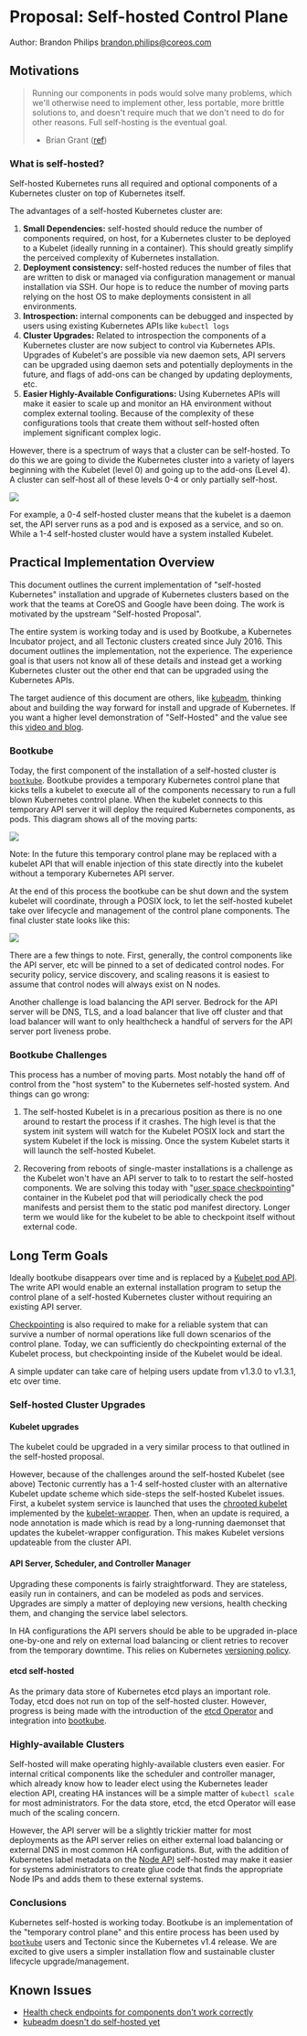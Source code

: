# Proposal: Self-hosted Control Plane

Author: Brandon Philips <brandon.philips@coreos.com>

## Motivations

> Running our components in pods would solve many problems, which we'll otherwise need to implement other, less portable, more brittle solutions to, and doesn't require much that we don't need to do for other reasons. Full self-hosting is the eventual goal.
>
> - Brian Grant ([ref](https://github.com/kubernetes/kubernetes/issues/4090#issuecomment-74890508))

### What is self-hosted?

Self-hosted Kubernetes runs all required and optional components of a Kubernetes cluster on top of Kubernetes itself.

The advantages of a self-hosted Kubernetes cluster are:

1. **Small Dependencies:** self-hosted should reduce the number of components required, on host, for a Kubernetes cluster to be deployed to a Kubelet (ideally running in a container). This should greatly simplify the perceived complexity of Kubernetes installation.
2. **Deployment consistency:** self-hosted reduces the number of files that are written to disk or managed via configuration management or manual installation via SSH. Our hope is to reduce the number of moving parts relying on the host OS to make deployments consistent in all environments.
3. **Introspection:** internal components can be debugged and inspected by users using existing Kubernetes APIs like `kubectl logs`
4. **Cluster Upgrades:** Related to introspection the components of a Kubernetes cluster are now subject to control via Kubernetes APIs. Upgrades of Kubelet's are possible via new daemon sets, API servers can be upgraded using daemon sets and potentially deployments in the future, and flags of add-ons can be changed by updating deployments, etc.
5. **Easier Highly-Available Configurations:** Using Kubernetes APIs will make it easier to scale up and monitor an HA environment without complex external tooling. Because of the complexity of these configurations tools that create them without self-hosted often implement significant complex logic.

However, there is a spectrum of ways that a cluster can be self-hosted. To do this we are going to divide the Kubernetes cluster into a variety of layers beginning with the Kubelet (level 0) and going up to the add-ons (Level 4). A cluster can self-host all of these levels 0-4 or only partially self-host.

![](self-hosted-layers.png)

For example, a 0-4 self-hosted cluster means that the kubelet is a daemon set, the API server runs as a pod and is exposed as a service, and so on. While a 1-4 self-hosted cluster would have a system installed Kubelet.

## Practical Implementation Overview

This document outlines the current implementation of "self-hosted Kubernetes" installation and upgrade of Kubernetes clusters based on the work that the teams at CoreOS and Google have been doing. The work is motivated by the upstream "Self-hosted Proposal".

The entire system is working today and is used by Bootkube, a Kubernetes Incubator project, and all Tectonic clusters created since July 2016. This document outlines the implementation, not the experience. The experience goal is that users not know all of these details and instead get a working Kubernetes cluster out the other end that can be upgraded using the Kubernetes APIs.

The target audience of this document are others, like [kubeadm](https://github.com/kubernetes/kubernetes/pull/38407), thinking about and building the way forward for install and upgrade of Kubernetes. If you want a higher level demonstration of "Self-Hosted" and the value see this [video and blog](https://coreos.com/blog/self-hosted-kubernetes.html).


### Bootkube

Today, the first component of the installation of a self-hosted cluster is [`bootkube`](https://github.com/kubernetes-incubator/bootkube). Bootkube provides a temporary Kubernetes control plane that kicks tells a kubelet to execute all of the components necessary to run a full blown Kubernetes control plane. When the kubelet connects to this temporary API server it will deploy the required Kubernetes components, as pods. This diagram shows all of the moving parts:

![](self-hosted-moving-parts.png)

Note: In the future this temporary control plane may be replaced with a kubelet API that will enable injection of this state directly into the kubelet without a temporary Kubernetes API server.

At the end of this process the bootkube can be shut down and the system kubelet will coordinate, through a POSIX lock, to let the self-hosted kubelet take over lifecycle and management of the control plane components. The final cluster state looks like this:

![](self-hosted-final-cluster.png)

There are a few things to note. First, generally, the control components like the API server, etc will be pinned to a set of dedicated control nodes. For security policy, service discovery, and scaling reasons it is easiest to assume that control nodes will always exist on N nodes.

Another challenge is load balancing the API server. Bedrock for the API server will be DNS, TLS, and a load balancer that live off cluster and that load balancer will want to only healthcheck a handful of servers for the API server port liveness probe.

### Bootkube Challenges

This process has a number of moving parts. Most notably the hand off of control from the "host system" to the Kubernetes self-hosted system. And things can go wrong:

1) The self-hosted Kubelet is in a precarious position as there is no one around to restart the process if it crashes. The high level is that the system init system will watch for the Kubelet POSIX lock and start the system Kubelet if the lock is missing. Once the system Kubelet starts it will launch the self-hosted Kubelet.

2) Recovering from reboots of single-master installations is a challenge as the Kubelet won't have an API server to talk to to restart the self-hosted components. We are solving this today with "[user space checkpointing](https://github.com/kubernetes-incubator/bootkube/tree/master/cmd/checkpoint#checkpoint)" container in the Kubelet pod that will periodically check the pod manifests and persist them to the static pod manifest directory. Longer term we would like for the kubelet to be able to checkpoint itself without external code.

## Long Term Goals

Ideally bootkube disappears over time and is replaced by a [Kubelet pod API](https://github.com/kubernetes/kubernetes/issues/28138). The write API would enable an external installation program to setup the control plane of a self-hosted Kubernetes cluster without requiring an existing API server.

[Checkpointing](https://github.com/kubernetes/kubernetes/issues/489) is also required to make for a reliable system that can survive a number of normal operations like full down scenarios of the control plane. Today, we can sufficiently do checkpointing external of the Kubelet process, but checkpointing inside of the Kubelet would be ideal.

A simple updater can take care of helping users update from v1.3.0 to v1.3.1, etc over time.

### Self-hosted Cluster Upgrades

#### Kubelet upgrades

The kubelet could be upgraded in a very similar process to that outlined in the self-hosted proposal.

However, because of the challenges around the self-hosted Kubelet (see above) Tectonic currently has a 1-4 self-hosted cluster with an alternative Kubelet update scheme which side-steps the self-hosted Kubelet issues. First, a kubelet system service is launched that uses the [chrooted kubelet](https://github.com/kubernetes/community/pull/131) implemented by the [kubelet-wrapper](https://coreos.com/kubernetes/docs/latest/kubelet-wrapper.html). Then, when an update is required, a node annotation is made which is read by a long-running daemonset that updates the kubelet-wrapper configuration. This makes Kubelet versions updateable from the cluster API.

#### API Server, Scheduler, and Controller Manager

Upgrading these components is fairly straightforward. They are stateless, easily run in containers, and can be modeled as pods and services. Upgrades are simply a matter of deploying new versions, health checking them, and changing the service label selectors.

In HA configurations the API servers should be able to be upgraded in-place one-by-one and rely on external load balancing or client retries to recover from the temporary downtime. This relies on Kubernetes [versioning policy](https://github.com/kubernetes/community/blob/master/contributors/design-proposals/versioning.md).

#### etcd self-hosted

As the primary data store of Kubernetes etcd plays an important role. Today, etcd does not run on top of the self-hosted cluster. However, progress is being made with the introduction of the [etcd Operator](https://coreos.com/blog/introducing-the-etcd-operator.html) and integration into [bootkube](https://github.com/kubernetes-incubator/bootkube/blob/848cf581451425293031647b5754b528ec5bf2a0/cmd/bootkube/start.go#L37).

### Highly-available Clusters

Self-hosted will make operating highly-available clusters even easier. For internal critical components like the scheduler and controller manager, which already know how to leader elect using the Kubernetes leader election API, creating HA instances will be a simple matter of `kubectl scale` for most administrators. For the data store, etcd, the etcd Operator will ease much of the scaling concern.

However, the API server will be a slightly trickier matter for most deployments as the API server relies on either external load balancing or external DNS in most common HA configurations. But, with the addition of Kubernetes label metadata on the [Node API](https://github.com/kubernetes/kubernetes/pull/39112) self-hosted may make it easier for systems administrators to create glue code that finds the appropriate Node IPs and adds them to these external systems.

### Conclusions

Kubernetes self-hosted is working today. Bootkube is an implementation of the "temporary control plane" and this entire process has been used by [`bootkube`](https://github.com/kubernetes-incubator/bootkube) users and Tectonic since the Kubernetes v1.4 release. We are excited to give users a simpler installation flow and sustainable cluster lifecycle upgrade/management.

## Known Issues

- [Health check endpoints for components don't work correctly](https://github.com/kubernetes-incubator/bootkube/issues/64#issuecomment-228144345)
- [kubeadm doesn't do self-hosted yet](https://github.com/kubernetes/kubernetes/pull/38407)

